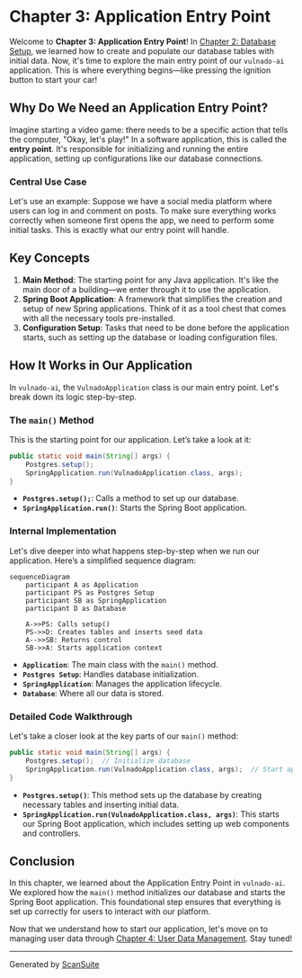# Chapter 3: Application Entry Point

Welcome to **Chapter 3: Application Entry Point**! In [Chapter 2: Database Setup](02_database_setup_.md), we learned how to create and populate our database tables with initial data. Now, it's time to explore the main entry point of our `vulnado-ai` application. This is where everything begins—like pressing the ignition button to start your car!

## Why Do We Need an Application Entry Point?

Imagine starting a video game: there needs to be a specific action that tells the computer, "Okay, let's play!" In a software application, this is called the **entry point**. It's responsible for initializing and running the entire application, setting up configurations like our database connections.

### Central Use Case

Let's use an example: Suppose we have a social media platform where users can log in and comment on posts. To make sure everything works correctly when someone first opens the app, we need to perform some initial tasks. This is exactly what our entry point will handle.

## Key Concepts

1. **Main Method**: The starting point for any Java application. It's like the main door of a building—we enter through it to use the application.
2. **Spring Boot Application**: A framework that simplifies the creation and setup of new Spring applications. Think of it as a tool chest that comes with all the necessary tools pre-installed.
3. **Configuration Setup**: Tasks that need to be done before the application starts, such as setting up the database or loading configuration files.

## How It Works in Our Application

In `vulnado-ai`, the `VulnadoApplication` class is our main entry point. Let's break down its logic step-by-step.

### The `main()` Method

This is the starting point for our application. Let’s take a look at it:

```java
public static void main(String[] args) {
    Postgres.setup();
    SpringApplication.run(VulnadoApplication.class, args);
}
```

- **`Postgres.setup();`**: Calls a method to set up our database.
- **`SpringApplication.run()`**: Starts the Spring Boot application.

### Internal Implementation

Let's dive deeper into what happens step-by-step when we run our application. Here’s a simplified sequence diagram:

```mermaid
sequenceDiagram
    participant A as Application
    participant PS as Postgres Setup
    participant SB as SpringApplication
    participant D as Database
    
    A->>PS: Calls setup()
    PS->>D: Creates tables and inserts seed data
    A-->>SB: Returns control
    SB->>A: Starts application context
```

- **`Application`**: The main class with the `main()` method.
- **`Postgres Setup`**: Handles database initialization.
- **`SpringApplication`**: Manages the application lifecycle.
- **`Database`**: Where all our data is stored.

### Detailed Code Walkthrough

Let's take a closer look at the key parts of our `main()` method:

```java
public static void main(String[] args) {
    Postgres.setup();  // Initialize database
    SpringApplication.run(VulnadoApplication.class, args);  // Start application
}
```

- **`Postgres.setup()`**: This method sets up the database by creating necessary tables and inserting initial data.
- **`SpringApplication.run(VulnadoApplication.class, args)`**: This starts our Spring Boot application, which includes setting up web components and controllers.

## Conclusion

In this chapter, we learned about the Application Entry Point in `vulnado-ai`. We explored how the `main()` method initializes our database and starts the Spring Boot application. This foundational step ensures that everything is set up correctly for users to interact with our platform.

Now that we understand how to start our application, let's move on to managing user data through [Chapter 4: User Data Management](04_user_data_management.md). Stay tuned!

---

Generated by [ScanSuite](https://scansuite.gitbook.io/scansuite)
